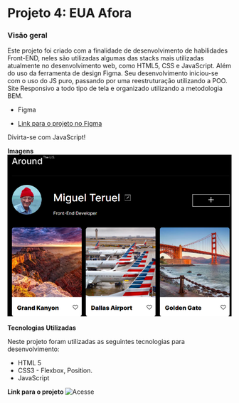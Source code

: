
# Projeto 4: EUA Afora

  

### Visão geral
Este projeto foi criado com a finalidade de desenvolvimento de habilidades Front-END, neles são utilizadas algumas das stacks mais utilizadas atualmente no desenvolvimento web, como HTML5, CSS e JavaScript. Além do uso da ferramenta de design Figma. Seu desenvolvimento iniciou-se com o uso do JS puro, passando por uma reestruturação utilizando a POO. Site Responsivo a todo tipo de tela e organizado utilizando a metodologia BEM.
  

* Figma

* [Link para o projeto no Figma](https://www.figma.com/file/XfB6BSINvliub43JgKza1e/WEB.-Sprint-4.-Around-The-U.S.-desktop-%2B-mobile-pt)


Divirta-se com JavaScript!


**Imagens**
![Imagem do Projeto](./src/images/page_preview.png)
  

**Tecnologias Utilizadas**

Neste projeto foram utilizadas as seguintes tecnologias para desenvolvimento:
* HTML 5 
* CSS3 - Flexbox, Position.
* JavaScript

**Link para o projeto**
![Acesse](https://miguelterueljr.github.io/web_project_4_ptbr)

